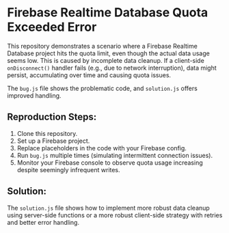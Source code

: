 # Firebase Realtime Database Quota Exceeded Error

This repository demonstrates a scenario where a Firebase Realtime Database project hits the quota limit, even though the actual data usage seems low. This is caused by incomplete data cleanup.  If a client-side `onDisconnect()` handler fails (e.g., due to network interruption), data might persist, accumulating over time and causing quota issues. 

The `bug.js` file shows the problematic code, and `solution.js` offers improved handling.

## Reproduction Steps:

1. Clone this repository.
2. Set up a Firebase project.
3. Replace placeholders in the code with your Firebase config.
4. Run `bug.js` multiple times (simulating intermittent connection issues).
5. Monitor your Firebase console to observe quota usage increasing despite seemingly infrequent writes.

## Solution:

The `solution.js` file shows how to implement more robust data cleanup using server-side functions or a more robust client-side strategy with retries and better error handling.